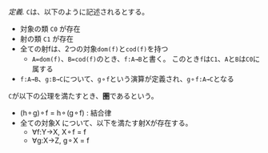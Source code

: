 *定義.* `C`は、以下のように記述されるとする。

- 対象の類 `C0` が存在
- 射の類 `C1` が存在
- 全ての射fは、2つの対象`dom(f)`と`cod(f)`を持つ
  - `A=dom(f)`、`B=cod(f)`のとき、`f:A→B`と書く。
     このとき`f`は`C1`、`A`と`B`は`C0`に属する
- `f:A→B`、`g:B→C`について、`g⚬f`という演算が定義され、`g⚬f:A→C`となる

`C`が以下の公理を満たすとき、**圏**であるという。

- (h⚬g)⚬f = h⚬(g⚬f) : 結合律
- 全ての対象X について、以下を満たす射Xが存在する。
  - ∀f:Y→X, X⚬f = f
  - ∀g:X→Z, g⚬X = f
